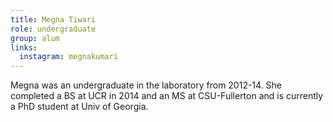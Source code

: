 ```yaml
---
title: Megna Tiwari
role: undergraduate
group: alum
links:
  instagram: megnakumari
---
```


Megna was an undergraduate in the laboratory from 2012-14. She completed a BS at UCR in 2014 and an MS at CSU-Fullerton and is currently a PhD student at Univ of Georgia.
